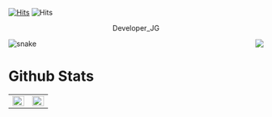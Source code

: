 [![Hits](https://hits.seeyoufarm.com/api/count/incr/badge.svg?url=https%3A%2F%2Fgithub.com%2FDeveloper-JG)](https://hits.seeyoufarm.com) ![Hits](https://img.shields.io/github/followers/Developer-JG?label=Follow)

<div align="center">
  
Developer_JG

</div>

<div align="right">
<img src="https://komarev.com/ghpvc/?username=Developer-JG&&style=flat-square" align="right" />
</div>  

![snake](https://github.com/Developer_JG/Developer_JG/blob/output/github-contribution-grid-snake.svg)

# Github Stats  

<table><tr><td valign="top" width="50%">

<img src="https://github-readme-stats.vercel.app/api?username=Developer-JG&show_icons=true&count_private=true&hide_border=true" align="left" style="width: 100%" />

</td><td valign="top" width="50%">

<img src="https://github-readme-stats.vercel.app/api/top-langs/?username=Developer-JG&hide_border=true&layout=compact" align="left" style="width: 100%" />

</td></tr></table>  

<br/>  
